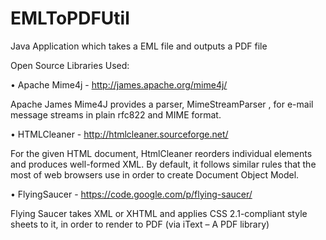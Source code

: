 EMLToPDFUtil
============

Java Application which takes a EML file and outputs a PDF file


Open Source Libraries Used:

•	Apache Mime4j - http://james.apache.org/mime4j/

Apache James Mime4J provides a parser, MimeStreamParser , for e-mail message streams in plain rfc822 and MIME format.

•	HTMLCleaner - http://htmlcleaner.sourceforge.net/

For the given HTML document, HtmlCleaner reorders individual elements and produces well-formed XML. By default, it follows similar rules that the most of web browsers use in order to create Document Object Model. 

•	FlyingSaucer - https://code.google.com/p/flying-saucer/

Flying Saucer takes XML or XHTML and applies CSS 2.1-compliant style sheets to it, in order to render to PDF (via iText – A PDF library)